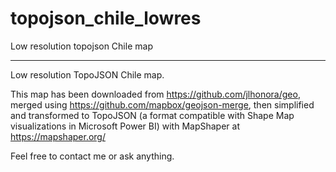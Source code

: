 # topojson_chile_lowres
Low resolution topojson Chile map

***************************************************
Low resolution TopoJSON Chile map.

This map has been downloaded from https://github.com/jlhonora/geo, merged using https://github.com/mapbox/geojson-merge, then simplified and transformed to TopoJSON (a format compatible with Shape Map visualizations in Microsoft Power BI) with MapShaper at https://mapshaper.org/

Feel free to contact me or ask anything.
